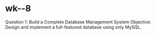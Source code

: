 # wk--8
Question 1: Build a Complete Database Management System Objective: Design and implement a full-featured database using only MySQL.
